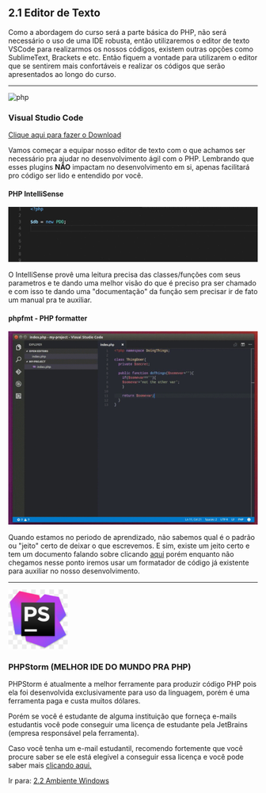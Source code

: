## 2.1 Editor de Texto

Como a abordagem do curso será a parte básica do PHP, não será necessário o uso de uma IDE robusta, então utilizaremos o editor de texto VSCode para realizarmos os nossos códigos, existem outras opções como SublimeText, Brackets e etc. Então fiquem a vontade para utilizarem o editor que se sentirem mais confortáveis e realizar os códigos que serão apresentados ao longo do curso.

<hr>
<img src="https://user-images.githubusercontent.com/674621/71187801-14e60a80-2280-11ea-94c9-e56576f76baf.png" alt="php" width="120">

### Visual Studio Code

<a href="https://code.visualstudio.com/download"> Clique aqui para fazer o Download </a>

Vamos começar a equipar nosso editor de texto com o que achamos ser necessário pra ajudar no desenvolvimento ágil com o PHP.
Lembrando que esses plugins **NÃO** impactam no desenvolvimento em si, apenas facilitará pro código ser lido e entendido por você.

#### PHP IntelliSense

![alt text](https://raw.githubusercontent.com/felixfbecker/vscode-php-intellisense/master/images/completion.gif "Intelli Sense Showcase")

O IntelliSense provê uma leitura precisa das classes/funções com seus parametros e te dando uma melhor visão do que é preciso pra ser chamado e com isso te dando uma "documentação" da função sem precisar ir de fato um manual pra te auxiliar.

#### phpfmt - PHP formatter

![alt text](https://raw.githubusercontent.com/Dickurt/vscode-php-formatter/master/images/fix-example.gif "Intelli Sense Showcase")

Quando estamos no periodo de aprendizado, não sabemos qual é o padrão ou "jeito" certo de deixar o que escrevemos. E sim, existe um jeito certo e tem um documento falando sobre clicando <a href="#">aqui</a> porém enquanto não chegamos nesse ponto iremos usar um formatador de código já existente para auxiliar no nosso desenvolvimento.

<hr>
<img src="../images/phpstorm.png" alt="php" width="120">

### PHPStorm (MELHOR IDE DO MUNDO PRA PHP)

PHPStorm é atualmente a melhor ferramente para produzir código PHP pois ela foi desenvolvida exclusivamente para uso da linguagem, porém é uma ferramenta paga e custa muitos dólares.

Porém se você é estudante de alguma instituição que forneça e-mails estudantis você pode conseguir uma licença de estudante pela JetBrains (empresa responsável pela ferramenta).

Caso você tenha um e-mail estudantil, recomendo fortemente que você procure saber se ele está elegível a conseguir essa licença e você pode saber mais <a href="https://www.jetbrains.com/community/education/">clicando aqui.</a>

Ir para: [2.2 Ambiente Windows](2-Ambiente-windows.md)